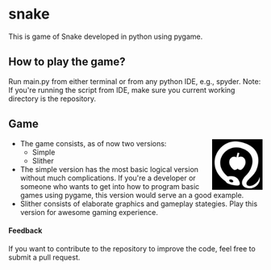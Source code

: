 # snake
This is game of Snake developed in python using pygame.

## How to play the game?
Run main.py from either terminal or from any python IDE, e.g., spyder.
Note: If you're running the script from IDE, make sure you current working directory is the repository.

## Game
<img align="right" src="images/temptation.png" height=100>

- The game consists, as of now two versions:
    + Simple
    + Slither
- The simple version has the most basic logical version without much complications. If you're a developer or someone who wants to get into how to program basic games using pygame, this version would serve an a good example.
- Slither consists of elaborate graphics and gameplay stategies. Play this version for awesome gaming experience.

#### Feedback
If you want to contribute to the repository to improve the code, feel free to submit a pull request.
